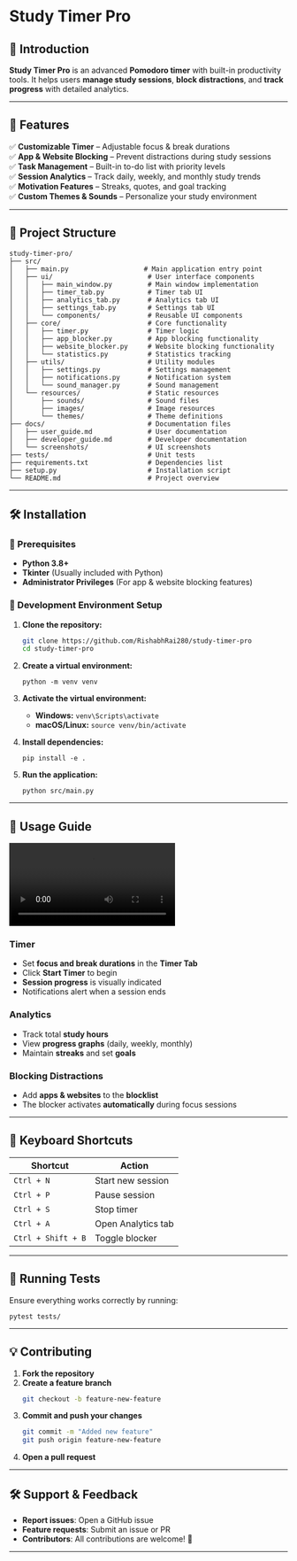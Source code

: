 # Study Timer Pro

## 🚀 Introduction
**Study Timer Pro** is an advanced **Pomodoro timer** with built-in productivity tools. It helps users **manage study sessions**, **block distractions**, and **track progress** with detailed analytics.  

---

## 📌 Features
✅ **Customizable Timer** – Adjustable focus & break durations  
✅ **App & Website Blocking** – Prevent distractions during study sessions  
✅ **Task Management** – Built-in to-do list with priority levels  
✅ **Session Analytics** – Track daily, weekly, and monthly study trends  
✅ **Motivation Features** – Streaks, quotes, and goal tracking  
✅ **Custom Themes & Sounds** – Personalize your study environment  

---

## 📂 Project Structure

```plaintext
study-timer-pro/
├── src/
│   ├── main.py                   # Main application entry point
│   ├── ui/                        # User interface components
│   │   ├── main_window.py         # Main window implementation
│   │   ├── timer_tab.py           # Timer tab UI
│   │   ├── analytics_tab.py       # Analytics tab UI
│   │   ├── settings_tab.py        # Settings tab UI
│   │   └── components/            # Reusable UI components
│   ├── core/                      # Core functionality
│   │   ├── timer.py               # Timer logic
│   │   ├── app_blocker.py         # App blocking functionality
│   │   ├── website_blocker.py     # Website blocking functionality
│   │   └── statistics.py          # Statistics tracking
│   ├── utils/                     # Utility modules
│   │   ├── settings.py            # Settings management
│   │   ├── notifications.py       # Notification system
│   │   └── sound_manager.py       # Sound management
│   └── resources/                 # Static resources
│       ├── sounds/                # Sound files
│       ├── images/                # Image resources
│       └── themes/                # Theme definitions
├── docs/                          # Documentation files
│   ├── user_guide.md              # User documentation
│   ├── developer_guide.md         # Developer documentation
│   └── screenshots/               # UI screenshots
├── tests/                         # Unit tests
├── requirements.txt               # Dependencies list
├── setup.py                       # Installation script
└── README.md                      # Project overview
```

---

## 🛠 Installation

### **🔹 Prerequisites**
- **Python 3.8+**  
- **Tkinter** (Usually included with Python)  
- **Administrator Privileges** (For app & website blocking features)  

### **🔹 Development Environment Setup**

1. **Clone the repository:**
   ```bash
   git clone https://github.com/RishabhRai280/study-timer-pro
   cd study-timer-pro
   ```

2. **Create a virtual environment:**
   ```shellscript
   python -m venv venv
   ```

3. **Activate the virtual environment:**
   - **Windows:** `venv\Scripts\activate`
   - **macOS/Linux:** `source venv/bin/activate`

4. **Install dependencies:**
   ```shellscript
   pip install -e .
   ```

5. **Run the application:**
   ```shellscript
   python src/main.py
   ```

---

## 🎯 Usage Guide

![UI](docs/screenshots/UI.mp4)

### **Timer**
- Set **focus and break durations** in the **Timer Tab**  
- Click **Start Timer** to begin  
- **Session progress** is visually indicated  
- Notifications alert when a session ends  

### **Analytics**
- Track total **study hours**  
- View **progress graphs** (daily, weekly, monthly)  
- Maintain **streaks** and set **goals**  

### **Blocking Distractions**
- Add **apps & websites** to the **blocklist**  
- The blocker activates **automatically** during focus sessions  

---

## 🎹 Keyboard Shortcuts

| Shortcut | Action |
|----------|--------|
| `Ctrl + N` | Start new session |
| `Ctrl + P` | Pause session |
| `Ctrl + S` | Stop timer |
| `Ctrl + A` | Open Analytics tab |
| `Ctrl + Shift + B` | Toggle blocker |

---

## 🧪 Running Tests
Ensure everything works correctly by running:
```shellscript
pytest tests/
```

---

## 💡 Contributing
1. **Fork the repository**  
2. **Create a feature branch**  
   ```bash
   git checkout -b feature-new-feature
   ```
3. **Commit and push your changes**  
   ```bash
   git commit -m "Added new feature"
   git push origin feature-new-feature
   ```
4. **Open a pull request**  

---

## 🛠 Support & Feedback
- **Report issues**: Open a GitHub issue  
- **Feature requests**: Submit an issue or PR  
- **Contributors**: All contributions are welcome! 🎉  

---